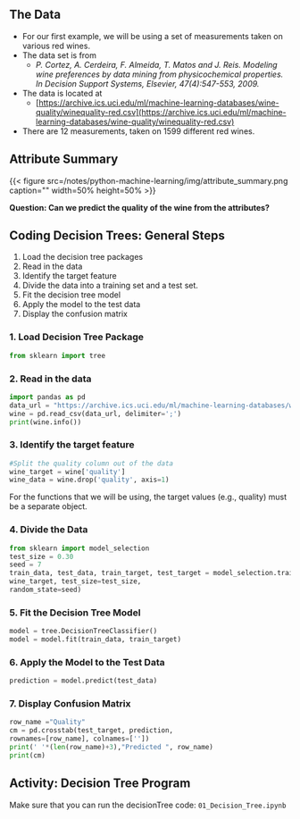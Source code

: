 ## The Data

* For our first example, we will be using a set of measurements taken on various red wines.
* The data set is from
  * _P. Cortez, A. Cerdeira, F. Almeida, T. Matos and J. Reis. Modeling wine preferences by data mining from physicochemical properties. In Decision Support Systems, Elsevier, 47(4):547-553, 2009._
* The data is located at
  * [https://archive.ics.uci.edu/ml/machine-learning-databases/wine-quality/winequality-red.csv](https://archive.ics.uci.edu/ml/machine-learning-databases/wine-quality/winequality-red.csv)
* There are 12 measurements, taken on 1599 different red wines.

## Attribute Summary

{{< figure src=/notes/python-machine-learning/img/attribute_summary.png caption="" width=50% height=50% >}}

__Question: Can we predict the quality of the wine from the attributes?__

## Coding Decision Trees:  General Steps
1. Load the decision tree packages
2. Read in the data
3. Identify the target feature
4. Divide the data into a training set and a test set.
5. Fit the decision tree model
6. Apply the model to the test data
7. Display the confusion matrix


### 1. Load Decision Tree Package
```python
from sklearn import tree
```

### 2. Read in the data
```python
import pandas as pd
data_url = "https://archive.ics.uci.edu/ml/machine-learning-databases/wine-quality/winequality-red.csv"
wine = pd.read_csv(data_url, delimiter=';')
print(wine.info())
```

### 3. Identify the target feature
```python
#Split the quality column out of the data
wine_target = wine['quality']
wine_data = wine.drop('quality', axis=1)
```
For the functions that we will be using, the target values (e.g., quality) must be a separate object.

### 4. Divide the Data
```python
from sklearn import model_selection
test_size = 0.30
seed = 7
train_data, test_data, train_target, test_target = model_selection.train_test_split(wine_data,
wine_target, test_size=test_size,
random_state=seed)
```

### 5. Fit the Decision Tree Model
```python
model = tree.DecisionTreeClassifier()
model = model.fit(train_data, train_target)
```

### 6. Apply the Model to the Test Data
```python
prediction = model.predict(test_data)
```

### 7. Display Confusion Matrix
```python
row_name ="Quality"
cm = pd.crosstab(test_target, prediction,
rownames=[row_name], colnames=[''])
print(' '*(len(row_name)+3),"Predicted ", row_name)
print(cm)
```

## Activity:  Decision Tree Program

Make sure that you can run the decisionTree code: `01_Decision_Tree.ipynb`

